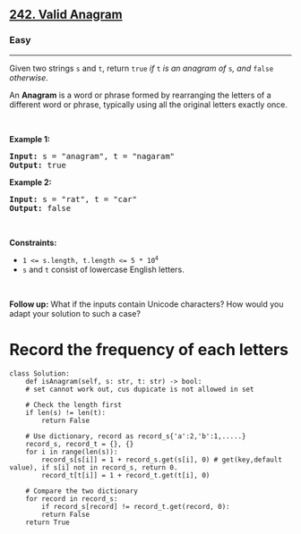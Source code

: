 <h2><a href="https://leetcode.com/problems/valid-anagram/">242. Valid Anagram</a></h2><h3>Easy</h3><hr><div><p>Given two strings <code>s</code> and <code>t</code>, return <code>true</code> <em>if</em> <code>t</code> <em>is an anagram of</em> <code>s</code><em>, and</em> <code>false</code> <em>otherwise</em>.</p>

<p>An <strong>Anagram</strong> is a word or phrase formed by rearranging the letters of a different word or phrase, typically using all the original letters exactly once.</p>

<p>&nbsp;</p>
<p><strong>Example 1:</strong></p>
<pre><strong>Input:</strong> s = "anagram", t = "nagaram"
<strong>Output:</strong> true
</pre><p><strong>Example 2:</strong></p>
<pre><strong>Input:</strong> s = "rat", t = "car"
<strong>Output:</strong> false
</pre>
<p>&nbsp;</p>
<p><strong>Constraints:</strong></p>

<ul>
	<li><code>1 &lt;= s.length, t.length &lt;= 5 * 10<sup>4</sup></code></li>
	<li><code>s</code> and <code>t</code> consist of lowercase English letters.</li>
</ul>

<p>&nbsp;</p>
<p><strong>Follow up:</strong> What if the inputs contain Unicode characters? How would you adapt your solution to such a case?</p>
</div>

# Record the frequency of each letters
	class Solution:
	    def isAnagram(self, s: str, t: str) -> bool:
		# set cannot work out, cus dupicate is not allowed in set
		
		# Check the length first
		if len(s) != len(t):
		    return False

		# Use dictionary, record as record_s{'a':2,'b':1,.....}
		record_s, record_t = {}, {}
		for i in range(len(s)):
		    record_s[s[i]] = 1 + record_s.get(s[i], 0) # get(key,default value), if s[i] not in record_s, return 0.
		    record_t[t[i]] = 1 + record_t.get(t[i], 0)

		# Compare the two dictionary
		for record in record_s:
		    if record_s[record] != record_t.get(record, 0):
			return False
		return True
